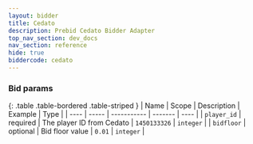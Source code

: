 ```yaml
---
layout: bidder
title: Cedato
description: Prebid Cedato Bidder Adapter
top_nav_section: dev_docs
nav_section: reference
hide: true
biddercode: cedato
---
```


### Bid params

{: .table .table-bordered .table-striped } 
| Name | Scope | Description | Example | Type |
| ---- | ----- | ----------- | ------- | ---- |
| `player_id`       | required | The player ID from Cedato | `1450133326` | `integer` |
| `bidfloor`        | optional | Bid floor value | `0.01` | `integer` |
